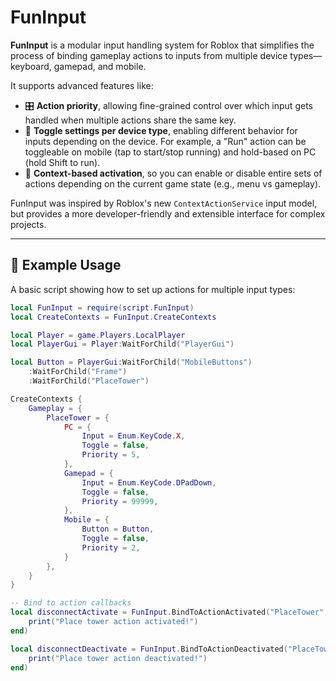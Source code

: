 # FunInput

**FunInput** is a modular input handling system for Roblox that simplifies the process of binding gameplay actions to inputs from multiple device types—keyboard, gamepad, and mobile.

It supports advanced features like:
- 🎛️ **Action priority**, allowing fine-grained control over which input gets handled when multiple actions share the same key.
- 🔄 **Toggle settings per device type**, enabling different behavior for inputs depending on the device. For example, a "Run" action can be toggleable on mobile (tap to start/stop running) and hold-based on PC (hold Shift to run).
- 🧠 **Context-based activation**, so you can enable or disable entire sets of actions depending on the current game state (e.g., menu vs gameplay).
  
FunInput was inspired by Roblox's new `ContextActionService` input model, but provides a more developer-friendly and extensible interface for complex projects.

---

## 🔧 Example Usage

A basic script showing how to set up actions for multiple input types:

```lua
local FunInput = require(script.FunInput)
local CreateContexts = FunInput.CreateContexts

local Player = game.Players.LocalPlayer
local PlayerGui = Player:WaitForChild("PlayerGui")

local Button = PlayerGui:WaitForChild("MobileButtons")
    :WaitForChild("Frame")
    :WaitForChild("PlaceTower")

CreateContexts {
    Gameplay = {
        PlaceTower = {
            PC = {
                Input = Enum.KeyCode.X,
                Toggle = false,
                Priority = 5,
            },
            Gamepad = {
                Input = Enum.KeyCode.DPadDown,
                Toggle = false,
                Priority = 99999,
            },
            Mobile = {
                Button = Button,
                Toggle = false,
                Priority = 2,
            }
        },
    }
}

-- Bind to action callbacks
local disconnectActivate = FunInput.BindToActionActivated("PlaceTower", function()
    print("Place tower action activated!")
end)

local disconnectDeactivate = FunInput.BindToActionDeactivated("PlaceTower", function()
    print("Place tower action deactivated!")
end)
```
